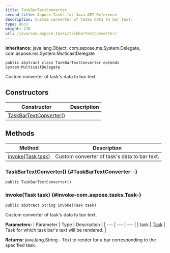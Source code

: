 ```yaml
---
title: TaskBarTextConverter
second_title: Aspose.Tasks for Java API Reference
description: Custom converter of tasks data to bar text.
type: docs
weight: 270
url: /java/com.aspose.tasks/taskbartextconverter/
---
```


**Inheritance:**
java.lang.Object, com.aspose.ms.System.Delegate, com.aspose.ms.System.MulticastDelegate
```
public abstract class TaskBarTextConverter extends System.MulticastDelegate
```

Custom converter of task's data to bar text.
## Constructors

| Constructor | Description |
| --- | --- |
| [TaskBarTextConverter()](#TaskBarTextConverter--) |  |
## Methods

| Method | Description |
| --- | --- |
| [invoke(Task task)](#invoke-com.aspose.tasks.Task-) | Custom converter of task's data to bar text. |
### TaskBarTextConverter() {#TaskBarTextConverter--}
```
public TaskBarTextConverter()
```


### invoke(Task task) {#invoke-com.aspose.tasks.Task-}
```
public abstract String invoke(Task task)
```


Custom converter of task's data to bar text.

**Parameters:**
| Parameter | Type | Description |
| --- | --- | --- |
| task | [Task](../../com.aspose.tasks/task) | Task for which task bar's text will be rendered. |

**Returns:**
java.lang.String - Text to render for a bar corresponding to the specified task.
